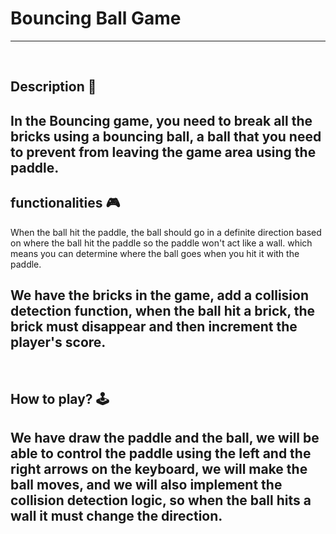 # **Bouncing Ball Game** 

---

<br>

## **Description 📃**
In the Bouncing game, you need to break all the bricks using a bouncing ball, a ball that you need to prevent from leaving the game area using the paddle.
- 

## **functionalities 🎮**
<!-- add functionalities over here -->
When the ball hit the paddle, the ball should go in a definite direction based on where the ball hit the paddle so the paddle won't act like a wall. which means you can determine where the ball goes when you hit it with the paddle.

We have the bricks in the game, add a collision detection function, when the ball hit a brick, the brick must disappear and then increment the player's score.
- 
<br>

## **How to play? 🕹️**
<!-- add the steps how to play games -->
We have draw the paddle and the ball, we will be able to control the paddle using the left and the right arrows on the keyboard, we will make the ball moves, and we will also implement the collision detection logic, so when the ball hits a wall it must change the direction.
- 









